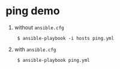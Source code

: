 # ping demo

1. without `ansible.cfg`

        $ ansible-playbook -i hosts ping.yml 

1. with `ansible.cfg`

        $ ansible-playbook ping.yml 
